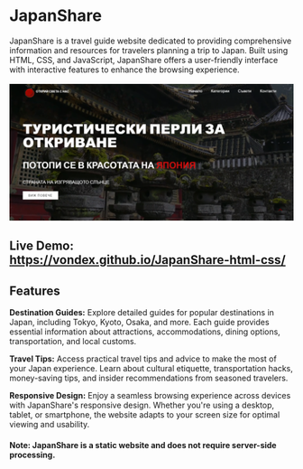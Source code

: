 <h1>JapanShare</h1>
JapanShare is a travel guide website dedicated to providing comprehensive information and resources for travelers planning a trip to Japan. Built using HTML, CSS, and JavaScript, JapanShare offers a user-friendly interface with interactive features to enhance the browsing experience.

<br>
<br>

<img src="https://github.com/Vondex/JapanShare-html-css/blob/main/home.png" alt="home-page">

<h2>Live Demo:  <a href="https://vondex.github.io/JapanShare-html-css/">https://vondex.github.io/JapanShare-html-css/</a></h2>


<h2>Features</h2>

<b>Destination Guides:</b> Explore detailed guides for popular destinations in Japan, including Tokyo, Kyoto, Osaka, and more. Each guide provides essential information about attractions, accommodations, dining options, transportation, and local customs.

<b>Travel Tips:</b> Access practical travel tips and advice to make the most of your Japan experience. Learn about cultural etiquette, transportation hacks, money-saving tips, and insider recommendations from seasoned travelers.

<b>Responsive Design:</b> Enjoy a seamless browsing experience across devices with JapanShare's responsive design. Whether you're using a desktop, tablet, or smartphone, the website adapts to your screen size for optimal viewing and usability.

<h4>Note: JapanShare is a static website and does not require server-side processing.</h4>
